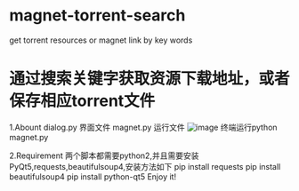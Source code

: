 # magnet-torrent-search
get torrent resources or magnet link by key words

通过搜索关键字获取资源下载地址，或者保存相应torrent文件
=======
1.Abount
dialog.py 界面文件
magnet.py 运行文件
![image](https://github.com/linghutf/magnet-torrent-searcher/master/run.png)
终端运行python magnet.py 

2.Requirement
两个脚本都需要python2,并且需要安装PyQt5,requests,beautifulsoup4,安装方法如下
pip install requests
pip install beautifulsoup4
pip install python-qt5
Enjoy it!
